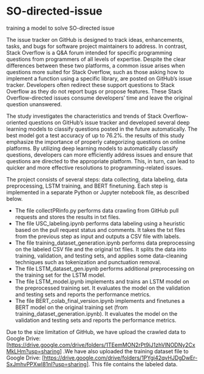 # SO-directed-issue
training a model to solve SO-directed issue


The issue tracker on GitHub is designed to track ideas, enhancements, tasks, and bugs for software project maintainers to address. In contrast, Stack Overflow is a Q&A forum intended for specific programming questions from programmers of all levels of expertise. Despite the clear differences between these two platforms, a common issue arises when questions more suited for Stack Overflow, such as those asking how to implement a function using a specific library, are posted on GitHub’s issue tracker. Developers often redirect these support questions to Stack Overflow as they do not report bugs or propose features. These Stack Overflow-directed issues consume developers’ time and leave the original question unanswered.  

The study investigates the characteristics and trends of Stack Overflow-oriented questions on GitHub’s issue tracker and developed several deep learning models to classify questions posted in the future automatically. The best model got a test accuracy of up to 76.2%. the results of this study emphasize the importance of properly categorizing questions on online platforms. By utilizing deep learning models to automatically classify questions, developers can more efficiently address issues and ensure that questions are directed to the appropriate platform. This, in turn, can lead to quicker and more effective resolutions to programming-related issues.



The project consists of several steps: data collecting, data labeling, data preprocessing, LSTM training, and BERT finetuning. Each step is implemented in a separate Python or Jupyter notebook file, as described below. 
 
- The file collectPRinfo.py performs data crawling from GitHub pull requests and stores the results in txt files. 
- The file USC_labeling.ipynb performs data labeling using a heuristic based on the pull request status and comments. It takes the txt files from the previous step as input and outputs a CSV file with labels. 
- The file training_dataset_generation.ipynb performs data preprocessing on the labeled CSV file and the original txt files. It splits the data into training, validation, and testing sets, and applies some data-cleaning techniques such as tokenization and punctuation removal. 
- The file LSTM_dataset_gen.ipynb performs additional preprocessing on the training set for the LSTM model.  
- The file LSTM_model.ipynb implements and trains an LSTM model on the preprocessed training set. It evaluates the model on the validation and testing sets and reports the performance metrics. 
- The file BERT_colab_final_version.ipynb implements and finetunes a BERT model on the original training set (from training_dataset_generation.ipynb). It evaluates the model on the validation and testing sets and reports the performance metrics. 
 
Due to the size limitation of GitHub, we have upload the crawled data to Google Drive: [https://drive.google.com/drive/folders/1TEemMON2rPt9iJ1zhVlNODNy2CxMkLHm?usp=sharing] .We have also uploaded the training dataset file to Google Drive: [https://drive.google.com/drive/folders/1PYgi42qvHJDgDwEr-SxJmhvPPXwl81nI?usp=sharing]. This file contains the labeled data. 
